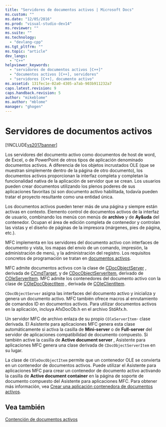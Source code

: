 ```yaml
---
title: "Servidores de documentos activos | Microsoft Docs"
ms.custom: ""
ms.date: "12/05/2016"
ms.prod: "visual-studio-dev14"
ms.reviewer: ""
ms.suite: ""
ms.technology: 
  - "devlang-cpp"
ms.tgt_pltfrm: ""
ms.topic: "article"
dev_langs: 
  - "C++"
helpviewer_keywords: 
  - "servidores de documentos activos [C++]"
  - "documentos activos [C++], servidores"
  - "servidores [C++], documento activo"
ms.assetid: 131fec1e-02a0-4305-a7ab-903b911232a7
caps.latest.revision: 9
caps.handback.revision: 5
author: "mikeblome"
ms.author: "mblome"
manager: "ghogen"
---
```

# Servidores de documentos activos
[!INCLUDE[vs2017banner](../assembler/inline/includes/vs2017banner.md)]

Los servidores del documento activo como documentos de host de word, de Excel, o de PowerPoint de otros tipos de aplicación denominado documentos activos.  A diferencia de los objetos incrustados OLE \(que se muestran simplemente dentro de la página de otro documento\), los documentos activos proporcionan la interfaz completa y completan la funcionalidad nativa de la aplicación de servidor que se crean.  Los usuarios pueden crear documentos utilizando los plenos poderes de sus aplicaciones favoritas \(si son documento activo habilitada, todavía pueden tratar el proyecto resultante como una entidad única.  
  
 Los documentos activos pueden tener más de una página y siempre están activas en contexto.  Elemento control de documentos activos de la interfaz de usuario, combinando los menús con menús de **archivo** y de **Ay&uda** del contenedor.  Ocupan el área de edición completa de contenedor y controlan las vistas y el diseño de páginas de la impresora \(márgenes, pies de página, etc.\).  
  
 MFC implementa en los servidores del documento activo con interfaces de documento y vista, los mapas del envío de un comando, impresión, la administración de menú, y la administración del registro.  Los requisitos concretos de programación se tratan en [documentos activos](../mfc/active-documents.md).  
  
 MFC admite documentos activos con la clase de [CDocObjectServer](../mfc/reference/cdocobjectserver-class.md) , derivada de [CCmdTarget](../mfc/reference/ccmdtarget-class.md), y de [CDocObjectServerItem](../mfc/reference/cdocobjectserveritem-class.md), derivado de [COleServerItem](../mfc/reference/coleserveritem-class.md).  MFC admite los contenedores del documento activo con la clase de [COleDocObjectItem](../mfc/reference/coledocobjectitem-class.md) , derivada de [COleClientItem](../mfc/reference/coleclientitem-class.md).  
  
 `CDocObjectServer` asigna las interfaces del documento activo y inicializa y genera un documento activo.  MFC también ofrece macros al enrutamiento de comandos ID en documentos activos.  Para utilizar documentos activos en la aplicación, incluya AfxDocOb.h en el archivo StdAfx.h.  
  
 Un servidor MFC de archivo enlaza de su propio `COleServerItem`\- clase derivada.  El Asistente para aplicaciones MFC genera esta clase automáticamente si activa la casilla de **Mini\-server** o de **Full\-server** del servidor de aplicaciones compatibilidad de documento compuesto.  Si también active la casilla de **Active document server** , Asistente para aplicaciones MFC genera una clase derivada de `CDocObjectServerItem` en su lugar.  
  
 La clase de `COleDocObjectItem` permite que un contenedor OLE se convierta en un contenedor de documentos activos.  Puede utilizar el Asistente para aplicaciones MFC para crear un contenedor de documento activo activando la casilla de **Active document container** en la página de soporte de documento compuesto del Asistente para aplicaciones MFC.  Para obtener más información, vea [Crear una aplicación contenedora de documentos activos](../mfc/creating-an-active-document-container-application.md).  
  
## Vea también  
 [Contención de documentos activos](../mfc/active-document-containment.md)